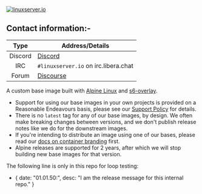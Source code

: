 <!-- DO NOT EDIT THIS FILE MANUALLY -->
<!-- Please read https://github.com/linuxserver/docker-baseimage-alpine/blob/3.22/.github/CONTRIBUTING.md -->
[![linuxserver.io](https://raw.githubusercontent.com/linuxserver/docker-templates/master/linuxserver.io/img/linuxserver_medium.png)](https://linuxserver.io)

## Contact information:-

| Type | Address/Details |
| :---: | --- |
| Discord | [Discord](https://linuxserver.io/discord) |
| IRC | `#linuxserver.io` on irc.libera.chat |
| Forum | [Discourse](https://discourse.linuxserver.io/) |

A custom base image built with [Alpine Linux](https://alpinelinux.org) and [s6-overlay](https://github.com/just-containers/s6-overlay).

- Support for using our base images in your own projects is provided on a Reasonable Endeavours basis, please see our [Support Policy](https://www.linuxserver.io/supportpolicy) for details.
- There is no `latest` tag for any of our base images, by design. We often make breaking changes between versions, and we don't publish release notes like we do for the downstream images.
- If you're intending to distribute an image using one of our bases, please read our [docs on container branding](https://docs.linuxserver.io/general/container-branding/) first.
- Alpine releases are supported for 2 years, after which we will stop building new base images for that version.

The following line is only in this repo for loop testing:

- { date: "01.01.50:", desc: "I am the release message for this internal repo." }
